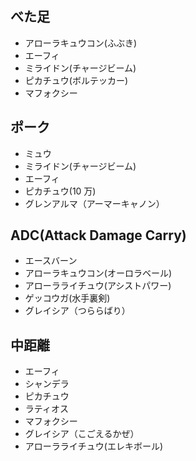 ## べた足

- アローラキュウコン(ふぶき)
- エーフィ
- ミライドン(チャージビーム)
- ピカチュウ(ボルテッカー)
- マフォクシー

## ポーク

- ミュウ
- ミライドン(チャージビーム)
- エーフィ
- ピカチュウ(10 万)
- グレンアルマ（アーマーキャノン）

## ADC(Attack Damage Carry)

- エースバーン
- アローラキュウコン(オーロラベール)
- アローラライチュウ(アシストパワー)
- ゲッコウガ(水手裏剣)
- グレイシア（つららばり）

## 中距離

- エーフィ
- シャンデラ
- ピカチュウ
- ラティオス
- マフォクシー
- グレイシア（こごえるかぜ）
- アローラライチュウ(エレキボール)

